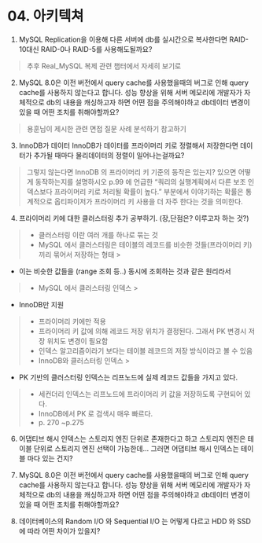 # 04. 아키텍쳐

1. MySQL Replication을 이용해 다른 서버에 db를 실시간으로 복사한다면 RAID-10대신 RAID-0나 RAID-5를 사용해도될까요?

> 추후 Real_MySQL 복제 관련 챕터에서 자세히 보기로

2. MySQL 8.0은 이전 버전에서 query cache를 사용했을때의 버그로 인해 query cache를 사용하지 않는다고 합니다. 성능 향상을 위해 서버 메모리에 개발자가 자체적으로 db의 내용을 캐싱하고자
	 하면 어떤 점을 주의해야하고 db데이터 변경이 있을 때 어떤 조치를 취해야할까요?

> 용훈님이 제시한 관련 면접 질문 사례 분석하기 참고하기

3. InnoDB가 데이터 InnoDB가 데이터를 프라이머리 키로 정렬해서 저장한다면 데이터가 추가될 때마다 물리데이터의 정렬이 일어나는걸까요?

> 그렇지 않는다면 InnoDB 의 프라이머리 키 기준의 동작은 있는지? 있으면 어떻게 동작하는지를 설명하시오
> p.99 에 언급한 “쿼리의 실행계획에서 다른 보조 인덱스보다 프라이머리 키로 처리될 확률이 높다.” 부분에서 이야기하는 확률은 통계적으로 옵티파이저가 프라이머리 키 사용을 더 자주 한다는 것을 의미한다.

4. 프라이머리 키에 대한 클러스터링 추가 공부하기. \(장,단점은? 이루고자 하는 것?)

> - 클러스터링 이란 여러 개를 하나로 묶는 것
> - MySQL 에서 클러스터링은 테이블의 레코드를 비슷한 것들\(프라이머리 키) 끼리 묶어서 저장하는 형태
		>
- 이는 비슷한 값들을 \(range 조회 등..) 동시에 조회하는 것과 같은 원리라서
> - MySQL 에서 클러스터링 인덱스
		>
- InnoDB만 지원
>   - 프라이머리 키에만 적용
>   - 프라이머리 키 값에 의해 레코드 저장 위치가 결정된다. 그래서 PK 변경시 저장 위치도 변경이 필요함
>   - 인덱스 알고리즘이라기 보다는 테이블 레코드의 저장 방식이라고 볼 수 있음
> - InnoDB와 클러스터링 인덱스
		>
- PK 기반의 클러스터링 인덱스는 리프노드에 실제 레코드 값들을 가지고 있다.
>   - 세컨더리 인덱스는 리프노드에 프라이머리 키 값을 저장하도록 구현되어 있다.
>   - InnoDB에서 PK 로 검색시 매우 빠르다.
> - p. 270 ~p.275

6. 어댑티브 해시 인덱스는 스토리지 엔진 단위로 존재한다고 하고 스토리지 엔진은 테이블 단위로 스토리지 엔진 선택이 가능한데… 그러면 어댑티브 해시 인덱스는 테이블 마다 있는 건지?

7. MySQL 8.0은 이전 버전에서 query cache를 사용했을때의 버그로 인해 query cache를 사용하지 않는다고 합니다. 성능 향상을 위해 서버 메모리에 개발자가 자체적으로 db의 내용을 캐싱하고자
	 하면 어떤 점을 주의해야하고 db데이터 변경이 있을 때 어떤 조치를 취해야할까요?

8. 데이터베이스의 Random I/O 와 Sequential I/O 는 어떻게 다르고 HDD 와 SSD에 따라 어떤 차이가 있을지?
